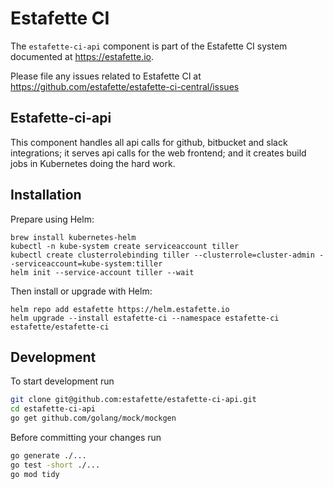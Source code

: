 # Estafette CI

The `estafette-ci-api` component is part of the Estafette CI system documented at https://estafette.io.

Please file any issues related to Estafette CI at https://github.com/estafette/estafette-ci-central/issues

## Estafette-ci-api

This component handles all api calls for github, bitbucket and slack integrations; it serves api calls for the web frontend; and it creates build jobs in Kubernetes doing the hard work.

## Installation

Prepare using Helm:

```
brew install kubernetes-helm
kubectl -n kube-system create serviceaccount tiller
kubectl create clusterrolebinding tiller --clusterrole=cluster-admin --serviceaccount=kube-system:tiller
helm init --service-account tiller --wait
```

Then install or upgrade with Helm:

```
helm repo add estafette https://helm.estafette.io
helm upgrade --install estafette-ci --namespace estafette-ci estafette/estafette-ci
```

## Development

To start development run

```bash
git clone git@github.com:estafette/estafette-ci-api.git
cd estafette-ci-api
go get github.com/golang/mock/mockgen
```

Before committing your changes run

```bash
go generate ./...
go test -short ./...
go mod tidy
```